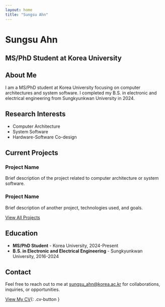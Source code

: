 ```yaml
---
layout: home
title: "Sungsu Ahn"
---
```


# Sungsu Ahn

## MS/PhD Student at Korea University

## About Me

I am a MS/PhD student at Korea University focusing on computer architectures and system software. I completed my B.S. in electronic and electrical engineering from Sungkyunkwan University in 2024.

## Research Interests

- Computer Architecture
- System Software
- Hardware-Software Co-design

## Current Projects

### Project Name
Brief description of the project related to computer architecture or system software.

### Project Name
Brief description of another project, technologies used, and goals.

[View All Projects](/projects/)

## Education

- **MS/PhD Student** - Korea University, 2024-Present
- **B.S. in Electronic and Electrical Engineering** - Sungkyunkwan University, 2016-2024

## Contact

Feel free to reach out to me at [sungsu_ahn@korea.ac.kr](mailto:sungsu_ahn@korea.ac.kr) for collaborations, inquiries, or opportunities.

[View My CV](/assets/files/cv.pdf){: .cv-button }
